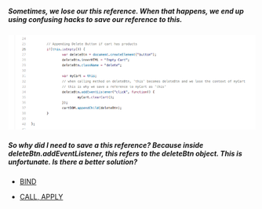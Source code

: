 ##### Sometimes, we lose our this reference. When that happens, we end up using confusing hacks to save our reference to this.

![losing this](../img/1_aE3Ao2PIEo21WK7C6Ofdfg.png)

##### So why did I need to save a this reference? Because inside deleteBtn.addEventListener, this refers to the deleteBtn object. This is unfortunate. Is there a better solution?

- [BIND](Bind.md)

* [CALL, APPLY](Call.md)
